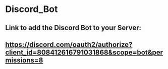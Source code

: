 # Discord_Bot
## Link to add the Discord Bot to your Server:
## https://discord.com/oauth2/authorize?client_id=808412616791031868&scope=bot&permissions=8